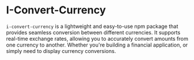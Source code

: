 # I-Convert-Currency
`i-convert-currency` is a lightweight and easy-to-use npm package that provides seamless conversion between different currencies. It supports real-time exchange rates, allowing you to accurately convert amounts from one currency to another. Whether you're building a financial application, or simply need to display currency conversions.
